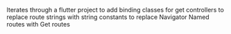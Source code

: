 Iterates through a flutter project 
to add binding classes for get controllers
to replace route strings with string constants
to replace Navigator Named routes with Get routes
